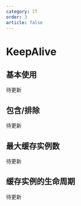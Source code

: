 ```yaml
---
category: IT
order: 3
article: false
---
```


# KeepAlive

## 基本使用

待更新

## 包含/排除

待更新

## 最大缓存实例数

待更新

## 缓存实例的生命周期

待更新